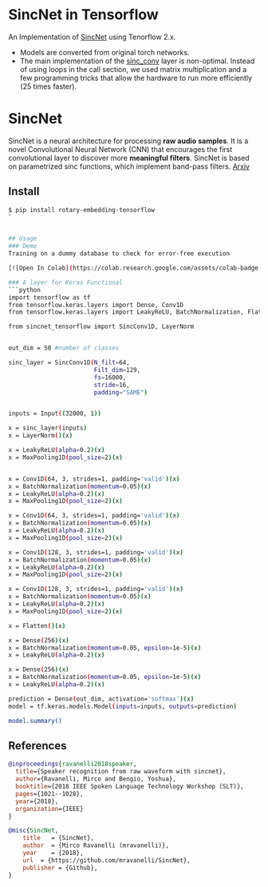 # SincNet in Tensorflow
An Implementation of <a href="https://github.com/mravanelli/SincNet">SincNet</a> using Tenorflow 2.x.
- Models are converted from original torch networks.
- The main implementation of the <a href="https://github.com/mravanelli/SincNet">sinc_conv</a> layer is non-optimal. Instead of using loops in the call section, we used matrix multiplication and a few programming tricks that allow the hardware to run more efficiently (25 times faster).

# SincNet
SincNet is a neural architecture for processing **raw audio samples**. It is a novel Convolutional Neural Network (CNN) that encourages the first convolutional layer to discover more **meaningful filters**. SincNet is based on parametrized sinc functions, which implement band-pass filters. [Arxiv](http://arxiv.org/abs/1808.00158)


## Install

```bash
$ pip install rotary-embedding-tensorflow
`


## Usage
### Demo
Training on a dummy database to check for error-free execution 

[![Open In Colab](https://colab.research.google.com/assets/colab-badge.svg)](https://colab.research.google.com/github/AryaAftab/sincnet-tensorflow/blob/master/demo/sincnet_tensorflow_demo.ipynb)

### A layer for Keras Functional
```python
import tensorflow as tf
from tensorflow.keras.layers import Dense, Conv1D
from tensorflow.keras.layers import LeakyReLU, BatchNormalization, Flatten, MaxPooling1D, Input

from sincnet_tensorflow import SincConv1D, LayerNorm


out_dim = 50 #number of classes

sinc_layer = SincConv1D(N_filt=64,
                        Filt_dim=129,
                        fs=16000,
                        stride=16,
                        padding="SAME")


inputs = Input((32000, 1)) 

x = sinc_layer(inputs)
x = LayerNorm()(x)

x = LeakyReLU(alpha=0.2)(x)
x = MaxPooling1D(pool_size=2)(x)


x = Conv1D(64, 3, strides=1, padding='valid')(x)
x = BatchNormalization(momentum=0.05)(x)
x = LeakyReLU(alpha=0.2)(x)
x = MaxPooling1D(pool_size=2)(x)

x = Conv1D(64, 3, strides=1, padding='valid')(x)
x = BatchNormalization(momentum=0.05)(x)
x = LeakyReLU(alpha=0.2)(x)
x = MaxPooling1D(pool_size=2)(x)

x = Conv1D(128, 3, strides=1, padding='valid')(x)
x = BatchNormalization(momentum=0.05)(x)
x = LeakyReLU(alpha=0.2)(x)
x = MaxPooling1D(pool_size=2)(x)

x = Conv1D(128, 3, strides=1, padding='valid')(x)
x = BatchNormalization(momentum=0.05)(x)
x = LeakyReLU(alpha=0.2)(x)
x = MaxPooling1D(pool_size=2)(x)

x = Flatten()(x)

x = Dense(256)(x)
x = BatchNormalization(momentum=0.05, epsilon=1e-5)(x)
x = LeakyReLU(alpha=0.2)(x)

x = Dense(256)(x)
x = BatchNormalization(momentum=0.05, epsilon=1e-5)(x)
x = LeakyReLU(alpha=0.2)(x)

prediction = Dense(out_dim, activation='softmax')(x)
model = tf.keras.models.Model(inputs=inputs, outputs=prediction)

model.summary()
```


## References
```bibtex
@inproceedings{ravanelli2018speaker,
  title={Speaker recognition from raw waveform with sincnet},
  author={Ravanelli, Mirco and Bengio, Yoshua},
  booktitle={2018 IEEE Spoken Language Technology Workshop (SLT)},
  pages={1021--1028},
  year={2018},
  organization={IEEE}
}

@misc{SincNet,
    title   = {SincNet}, 
    author  = {Mirco Ravanelli (mravanelli)},
    year    = {2018},
    url  = {https://github.com/mravanelli/SincNet},
    publisher = {Github},
}
```

